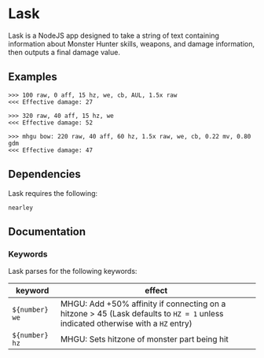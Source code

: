 # Lask

Lask is a NodeJS app designed to take a string of text containing information about Monster Hunter skills, weapons, and damage information, then outputs a final damage value.

## Examples

```
>>> 100 raw, 0 aff, 15 hz, we, cb, AUL, 1.5x raw
<<< Effective damage: 27

>>> 320 raw, 40 aff, 15 hz, we
<<< Effective damage: 52

>>> mhgu bow: 220 raw, 40 aff, 60 hz, 1.5x raw, we, cb, 0.22 mv, 0.80 gdm
<<< Effective damage: 47
```


## Dependencies

Lask requires the following:

```
nearley
```

## Documentation

### Keywords

Lask parses for the following keywords:

keyword      | effect
------------ | -------------
`${number} we`         | MHGU: Add +50% affinity if connecting on a hitzone > 45 (Lask defaults to `HZ = 1` unless indicated otherwise with a `HZ` entry)
`${number} hz` | MHGU: Sets hitzone of monster part being hit